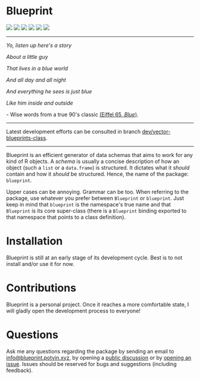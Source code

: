 # Blueprint

<!-- badges: start -->
![](https://img.shields.io/badge/version%20-0.0.0.9001%20(dev)-green?style=for-the-badge)
![](https://img.shields.io/badge/lifecycle-experimental-orange?style=for-the-badge)
![](https://img.shields.io/badge/R%20BUILD-passing-green?style=for-the-badge)
![](https://img.shields.io/badge/R%20CMD%20CHECK-passing-green?style=for-the-badge)
![](https://img.shields.io/badge/covr-100%25-green?style=for-the-badge)
![](https://img.shields.io/badge/tests-67%20%2F%2067%20OK-green?style=for-the-badge)
<!--
[![R-CMD-check](https://github.com/jeanmathieupotvin/blueprint/workflows/R-CMD-check/badge.svg)](https://github.com/jeanmathieupotvin/blueprint/actions) -->
<!-- badges: end -->

---

*Yo, listen up here's a story*

*About a little guy*

*That lives in a blue world*

*And all day and all night*

*And everything he sees is just blue*

*Like him inside and outside*

\- Wise words from a true 90's classic [(Eiffel 65, *Blue*)](https://www.youtube.com/watch?v=zA52uNzx7Y4).

---

Latest development efforts can be consulted in branch [dev/vector-blueprints-class](https://github.com/jeanmathieupotvin/blueprint/tree/dev/vector-blueprints-class).

---

Blueprint is an efficient generator of data schemas that aims to work for any
kind of R objects. A *schema* is usually a concise description of how an object
(such a `list` or a `data.frame`) is structured. It dictates what it *should*
contain and how it *should* be structured. Hence, the name of the package:
`blueprint`.

Upper cases can be annoying. Grammar can be too. When referring to the package,
use whatever you prefer between `Blueprint` or `blueprint`. Just keep in mind
that `blueprint` is the namespace's true name and that `Blueprint` is its core
super-class (there is a `Blueprint` binding exported to that namespace that
points to a class definition).

# Installation

Blueprint is still at an early stage of its development cycle. Best is to not
install and/or use it for now.

# Contributions

Blueprint is a personal project. Once it reaches a more comfortable
state, I will gladly open the development process to everyone!

# Questions

Ask me any questions regarding the package by sending an email to
<info@blueprint.potvin.xyz>, by opening a
[public discussion](https://github.com/jeanmathieupotvin/blueprint/discussions/new)
or by [opening an issue](https://github.com/jeanmathieupotvin/blueprint/issues/new).
Issues should be reserved for bugs and suggestions (including feedback).
